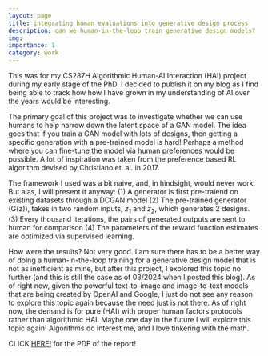 ```yaml
---
layout: page
title: integrating human evaluations into generative design process
description: can we human-in-the-loop train generative design models?
img:
importance: 1
category: work
---
```


This was for my CS287H Algorithmic Human-AI Interaction (HAI) project during my early stage of the PhD. I decided to publish it on my blog as I find being able to track how how I have grown in my understanding of AI over the years would be interesting. 

The primary goal of this project was to investigate whether we can use humans to help narrow down the latent space of a GAN model. The idea goes that if you train a GAN model with lots of designs, then getting a specific generation with a pre-trained model is hard! Perhaps a method where you can fine-tune the model via human preferences would be possible. A lot of inspiration was taken from the preference based RL algorithm devised by Christiano et. al. in 2017.

The framework I used was a bit naive, and, in hindsight, would never work. But alas, I will present it anyway:
(1) A generator is first pre-traiend on existing datasets through a DCGAN model
(2) The pre-trained generator (G(z)), takes in two random inputs, $z_1$ and $z_2$, which generates 2 designs.
(3) Every thousand iterations, the pairs of generated outputs are sent to human for comparison
(4) The parameters of the reward function estimates are optimized via supervised learning.

How were the results? Not very good. I am sure there has to be a better way of doing a human-in-the-loop training for a generative design model that is not as inefficient as mine, but after this project, I explored this topic no further (and this is still the case as of 03/2024 when I posted this blog). As of right now, given the powerful text-to-image and image-to-text models that are being created by OpenAI and Google, I just do not see any reason to explore this topic again because the need just is not there. As of right now, the demand is for pure (HAI) with proper human factors protocols rather than algorithmic HAI. Maybe one day in the future I will explore this topic again! Algorithms do interest me, and I love tinkering with the math.

CLICK [HERE!](https://kevinma1515.github.io/assets/pdf/cs287h.pdf) for the PDF of the report!





